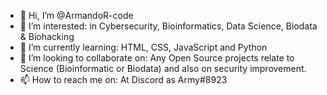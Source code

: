 - 👋 Hi, I’m @ArmandoR-code
- 👀 I’m interested: in Cybersecurity, Bioinformatics, Data Science, Biodata & Biohacking 
- 🌱 I’m currently learning: HTML, CSS, JavaScript and Python
- 💞️ I’m looking to collaborate on: Any Open Source projects relate to Science (Bioinformatic or Biodata) and also on security improvement.
- 📫 How to reach me on: At Discord as Army#8923

<!---
ArmandoR-code/ArmandoR-code is a ✨ special ✨ repository because its `README.md` (this file) appears on your GitHub profile.
You can click the Preview link to take a look at your changes.
--->
